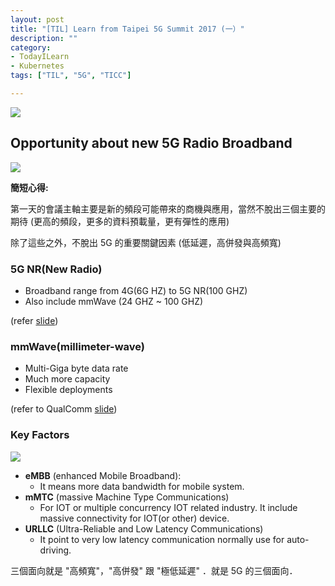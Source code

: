 ```yaml
---
layout: post
title: "[TIL] Learn from Taipei 5G Summit 2017 (一）"
description: ""
category: 
- TodayILearn
- Kubernetes
tags: ["TIL", "5G", "TICC"]

---
```


![](http://www.5g.org.tw/Files/HomeBanner/%E4%B8%BB%E8%A6%96%E8%A6%BA-01.jpg)

## Opportunity about new 5G Radio Broadband

![](https://www.qualcomm.com/sites/ember/files/styles/optimize/public/components/one-column-hdi/bottom/5g-rainbow-v3.png?itok=g5lf3mOl)

**簡短心得:**

第一天的會議主軸主要是新的頻段可能帶來的商機與應用，當然不脫出三個主要的期待 (更高的頻段，更多的資料預載量，更有彈性的應用)

除了這些之外，不脫出 5G 的重要關鍵因素 (低延遲，高併發與高頻寬) 

### 5G NR(New Radio)

- Broadband range from 4G(6G HZ) to 5G NR(100 GHZ)
- Also include mmWave (24 GHZ ~ 100 GHZ)

(refer [slide](file:///Users/Evan/Downloads/accelerating-5g-new-radio-nr-for-enhanced-mobile-broadband-and-beyond.pdf))

### mmWave(millimeter-wave)

- Multi-Giga byte data rate
- Much more capacity
- Flexible deployments

(refer to QualComm [slide](file:///Users/Evan/Downloads/the-promise-of-5g-mmwave-how-do-we-make-it-mobile.pdf))

### Key Factors

![](http://www.3gpp.org/images/articleimages/itu-r-reqs.jpg)

- **eMBB** (enhanced Mobile Broadband):
	- It means more data bandwidth for mobile system.
- **mMTC** (massive Machine Type Communications)
	- For IOT or multiple concurrency IOT related industry. It include massive connectivity for IOT(or other) device.
- **URLLC** (Ultra-Reliable and Low Latency Communications)
	- It point to very low latency communication normally use for auto-driving.


三個面向就是 "高頻寬"，"高併發" 跟 "極低延遲" ．就是 5G 的三個面向．